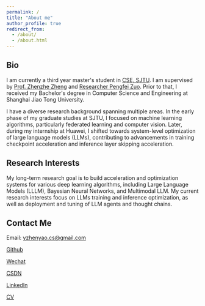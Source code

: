 ```yaml
---
permalink: /
title: "About me"
author_profile: true
redirect_from: 
  - /about/
  - /about.html
---
```


## Bio

I am currently a third year master's student in [CSE, SJTU](https://www.cs.sjtu.edu.cn/). I am supervised by [Prof. Zhenzhe Zheng](https://zhengzhenzhe220.github.io/) and [Researcher Pengfei Zuo](https://pfzuo.github.io/homepage/). Prior to that, I received my Bachelor's degree in Computer Science and Engineering at Shanghai Jiao Tong University. 

I have a diverse research background spanning multiple areas. In the early phase of my graduate studies at SJTU, I focused on machine learning algorithms, particularly federated learning and computer vision. Later, during my internship at Huawei, I shifted towards system-level optimization of large language models (LLMs), contributing to advancements in training checkpoint acceleration and inference layer skipping acceleration.

## Research Interests
My long-term research goal is to build acceleration and optimization systems for various deep learning algorithms, including Large Language Models (LLLM), Bayesian Neural Networks, and Multimodal LLM. My current research interests focus on LLMs training and inference optimization, as well as deployment and tuning of LLM agents and thought chains.

## Contact Me
Email: [yzhenyao.cs@gmail.com](yzhenyao.cs@gmail.com)

[Github](/[preordinary](https://github.com/preordinary)) 

[Wechat](../images/wechat.jpg)

[CSDN](https://blog.csdn.net/preor?spm=1000.2115.3001.5343)

[LinkedIn](https://www.linkedin.com/in/yizhen-yao-b6bb28317/)

[CV](../assets/Curriculum_Vitae.pdf)
